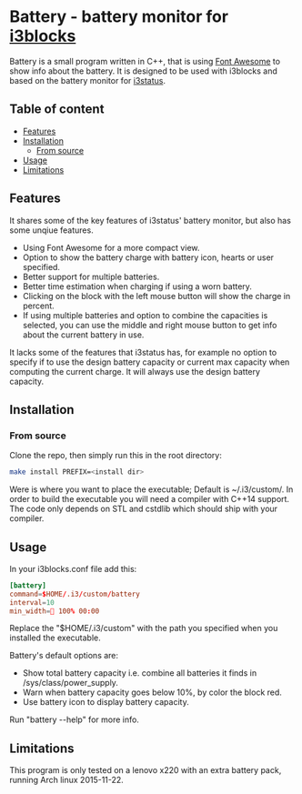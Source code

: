 # Battery - battery monitor for [i3blocks](https://github.com/vivien/i3blocks)

Battery is a small program written in C++, that is using [Font Awesome](http://fontawesome.io/)
to show info about the battery. It is designed to be used with
i3blocks and based on the battery monitor for [i3status](https://github.com/i3/i3status).

## Table of content
- [Features](#features)
- [Installation](#installation)
  - [From source](#from-source)
- [Usage](#usage)
- [Limitations](#limitations)

## Features
It shares some of the key features of i3status' battery monitor, but
also has some unqiue features.
- Using Font Awesome for a more compact view.
- Option to show the battery charge with battery icon, hearts or user
  specified.
- Better support for multiple batteries.
- Better time estimation when charging if using a worn battery.
- Clicking on the block with the left mouse button will show the
  charge in percent.
- If using multiple batteries and option to combine the capacities is
  selected, you can use the middle and right mouse button to get info
  about the current battery in use.

It lacks some of the features that i3status has, for example no option
to specify if to use the design battery capacity or current max
capacity when computing the current charge. It will always use the
design battery capacity.

## Installation

### From source
Clone the repo, then simply run this in the root directory:
```bash
make install PREFIX=<install dir>
```
Were <install dir> is where you want to place the executable; Default
is ~/.i3/custom/.  In order to build the executable you will need a
compiler with C++14 support.  The code only depends on STL and cstdlib
which should ship with your compiler.

## Usage
In your i3blocks.conf file add this:
```conf
[battery]
command=$HOME/.i3/custom/battery
interval=10
min_width= 100% 00:00
```
Replace the "$HOME/.i3/custom" with the path you specified when you
installed the executable.

Battery's default options are:

- Show total battery capacity i.e. combine all batteries it finds in
  /sys/class/power_supply.
- Warn when battery capacity goes below 10%, by color the block red.
- Use battery icon to display battery capacity.

Run "battery --help" for more info.

## Limitations

This program is only tested on a lenovo x220 with an extra battery
pack, running Arch linux 2015-11-22. 


